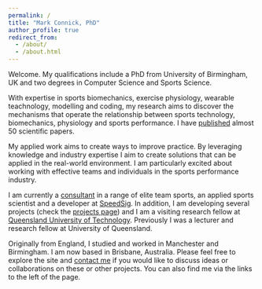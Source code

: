 ```yaml
---
permalink: /
title: "Mark Connick, PhD"
author_profile: true
redirect_from: 
  - /about/
  - /about.html
---
```


Welcome. My qualifications include a PhD from University of Birmingham, UK and two degrees in Computer Science and Sports Science.

With expertise in sports biomechanics, exercise physiology, wearable teachnology, modelling and coding, my research aims to discover the mechanisms that operate the relationship between sports technology, biomechanics, physiology and sports performance. I have [published](/publications/) almost 50 scientific papers.  

My applied work aims to create ways to improve practice. By leveraging knowledge and industry expertise I aim to create solutions that can be applied in the real-world environment. I am particularly excited about working with effective teams and individuals in the sports performance industry.  

I am currently a [consultant](/consultancy/) in a range of elite team sports, an applied sports scientist and a developer at [SpeedSig](https://www.speedsignature.com/). In addition, I am developing several projects (check the [projects page](/projects/)) and I am a visiting research fellow at [Queensland University of Technology](https://www.qut.edu.au/). Previously I was a lecturer and research fellow at University of Queensland.  

Originally from England, I studied and worked in Manchester and Birmingham. I am now based in Brisbane, Australia. Please feel free to explore the site and [contact me](/contact/) if you would like to discuss ideas or collaborations on these or other projects. You can also find me via the links to the left of the page.